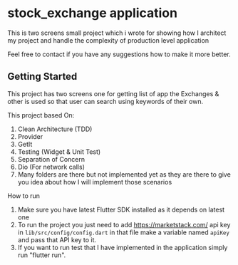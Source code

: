 # stock_exchange application

This is two screens small project which i wrote for showing how I architect my project and handle the complexity of production level application 

Feel free to contact if you have any suggestions how to make it more better.

## Getting Started

This project has two screens one for getting list of app the Exchanges & other is used so that user
can search using keywords of their own.

This project based On:

1. Clean Architecture (TDD)
2. Provider
3. GetIt
4. Testing (Widget & Unit Test)
5. Separation of Concern
6. Dio (For network calls)
7. Many folders are there but not implemented yet as they are there to give you idea about how I
   will implement those scenarios

How to run

1. Make sure you have latest Flutter SDK installed as it depends on latest one
2. To run the project you just need to add https://marketstack.com/ api key in `lib/src/config/config.dart` in that file make a variable named `apiKey` and pass that API key to it.
3. If you want to run test that I have implemented in the application simply run "flutter run".

